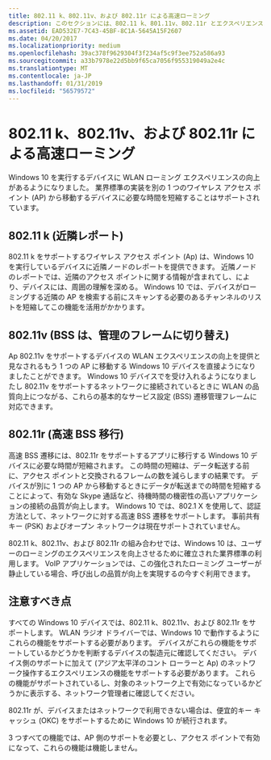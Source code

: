 ```yaml
---
title: 802.11 k、802.11v、および 802.11r による高速ローミング
description: このセクションには、802.11 k、801.11v、802.11r とエクスペリエンスをローミング向上 WLAN がについて説明します
ms.assetid: EAD532E7-7C43-45BF-8C1A-5645A15F2607
ms.date: 04/20/2017
ms.localizationpriority: medium
ms.openlocfilehash: 39ac378f9629304f3f234af5c9f3ee752a586a93
ms.sourcegitcommit: a33b7978e22d5bb9f65ca7056f955319049a2e4c
ms.translationtype: MT
ms.contentlocale: ja-JP
ms.lasthandoff: 01/31/2019
ms.locfileid: "56579572"
---
```

# <a name="fast-roaming-with-80211k-80211v-and-80211r"></a>802.11 k、802.11v、および 802.11r による高速ローミング


Windows 10 を実行するデバイスに WLAN ローミング エクスペリエンスの向上があるようになりました。 業界標準の実装を別の 1 つのワイヤレス アクセス ポイント (AP) から移動するデバイスに必要な時間を短縮することはサポートされています。

## <a name="80211k-neighbor-reports"></a>802.11 k (近隣レポート)


802.11 k をサポートするワイヤレス アクセス ポイント (Ap) は、Windows 10 を実行しているデバイスに近隣ノードのレポートを提供できます。 近隣ノードのレポートでは、近隣のアクセス ポイントに関する情報が含まれてし、により、デバイスには、周囲の理解を深める。 Windows 10 では、デバイスがローミングする近隣の AP を検索する前にスキャンする必要のあるチャンネルのリストを短縮してこの機能を活用がかかります。

## <a name="80211v-bss-transition-management-frames"></a>802.11v (BSS は、管理のフレームに切り替え)


Ap 802.11v をサポートするデバイスの WLAN エクスペリエンスの向上を提供と見なされるもう 1 つの AP に移動する Windows 10 デバイスを直接ようになりましたことができます。 Windows 10 デバイスでを受け入れるようになりましたし 802.11v をサポートするネットワークに接続されているときに WLAN の品質向上につながる、これらの基本的なサービス設定 (BSS) 遷移管理フレームに対応できます。

## <a name="80211r-fast-bss-transition"></a>802.11r (高速 BSS 移行)


高速 BSS 遷移には、802.11r をサポートするアプリに移行する Windows 10 デバイスに必要な時間が短縮されます。 この時間の短縮は、データ転送する前に、アクセス ポイントと交換されるフレームの数を減らしますの結果です。 デバイスが別に 1 つの AP から移動するときにデータが転送までの時間を短縮することによって、有効な Skype 通話など、待機時間の機密性の高いアプリケーションの接続の品質が向上します。 Windows 10 では、802.1 X を使用して、認証方法として、ネットワークに対する高速 BSS 遷移をサポートします。 事前共有キー (PSK) およびオープン ネットワークは現在サポートされていません。

802.11 k、802.11v、および 802.11r の組み合わせでは、Windows 10 は、ユーザーのローミングのエクスペリエンスを向上させるために確立された業界標準の利用します。 VoIP アプリケーションでは、この強化されたローミング ユーザーが静止している場合、呼び出しの品質が向上を実現するの今すぐ利用できます。

## <a name="things-to-note"></a>注意すべき点


すべての Windows 10 デバイスでは、802.11 k、802.11v、および 802.11r をサポートします。 WLAN ラジオ ドライバーでは、Windows 10 で動作するようにこれらの機能をサポートする必要があります。 デバイスがこれらの機能をサポートしているかどうかを判断するデバイスの製造元に確認してください。 デバイス側のサポートに加えて (アジア太平洋のコント ローラーと Ap) のネットワーク操作するエクスペリエンスの機能をサポートする必要があります。 これらの機能がサポートされているし、対象のネットワーク上で有効になっているかどうかに表示する、ネットワーク管理者に確認してください。

802.11r が、デバイスまたはネットワークで利用できない場合は、便宜的キー キャッシュ (OKC) をサポートするために Windows 10 が続行されます。

3 つすべての機能では、AP 側のサポートを必要とし、アクセス ポイントで有効になって、これらの機能は機能しません。

 

 





